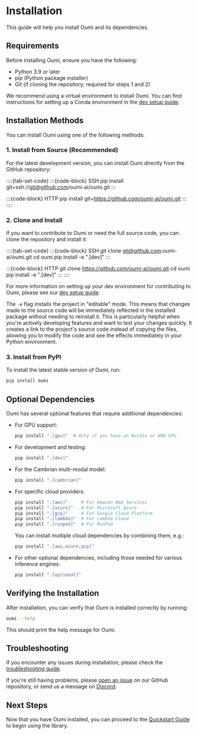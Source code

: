 # Installation

This guide will help you install Oumi and its dependencies.

## Requirements

Before installing Oumi, ensure you have the following:

- Python 3.9 or later
- pip (Python package installer)
- Git (if cloning the repository; required for steps 1 and 2)

We recommend using a virtual environment to install Oumi. You can find instructions for setting up a Conda environment in the [dev setup guide](../development/dev_setup.md).

## Installation Methods

You can install Oumi using one of the following methods:

### 1. Install from Source (Recommended)

For the latest development version, you can install Oumi directly from the GitHub repository:

::::{tab-set-code}
:::{code-block} SSH
pip install git+ssh://git@github.com/oumi-ai/oumi.git
:::

:::{code-block} HTTP
pip install git+<https://github.com/oumi-ai/oumi.git>
:::
::::

### 2. Clone and Install

If you want to contribute to Oumi or need the full source code, you can clone the repository and install it:

::::{tab-set-code}
:::{code-block} SSH
git clone git@github.com:oumi-ai/oumi.git
cd oumi
pip install -e ".[dev]"
:::

:::{code-block} HTTP
git clone https://github.com/oumi-ai/oumi.git
cd oumi
pip install -e ".[dev]"
:::
::::

For more information on setting up your dev environment for contributing to Oumi, please
see our [dev setup guide](../development/dev_setup.md).

The `-e` flag installs the project in "editable" mode. This means that changes made to the source code will be immediately reflected in the installed package without needing to reinstall it. This is particularly helpful when you're actively developing features and want to test your changes quickly. It creates a link to the project's source code instead of copying the files, allowing you to modify the code and see the effects immediately in your Python environment.

### 3. Install from PyPI

To install the latest stable version of Oumi, run:

```bash
pip install oumi
```

## Optional Dependencies

Oumi has several optional features that require additional dependencies:

- For GPU support:

  ```bash
  pip install ".[gpu]"  # Only if you have an Nvidia or AMD GPU
  ```

- For development and testing:

  ```bash
  pip install ".[dev]"
  ```

- For the Cambrian multi-modal model:

  ```bash
  pip install ".[cambrian]"
  ```

- For specific cloud providers:

  ```bash
  pip install ".[aws]"     # For Amazon Web Services
  pip install ".[azure]"   # For Microsoft Azure
  pip install ".[gcp]"     # For Google Cloud Platform
  pip install ".[lambda]"  # For Lambda Cloud
  pip install ".[runpod]"  # For RunPod
  ```

  You can install multiple cloud dependencies by combining them, e.g.:

  ```bash
  pip install ".[aws,azure,gcp]"
  ```

- For other optional dependencies, including those needed for various inference engines:

  ```bash
  pip install ".[optional]"
  ```

## Verifying the Installation

After installation, you can verify that Oumi is installed correctly by running:

```bash
oumi --help
```

This should print the help message for Oumi.

## Troubleshooting

If you encounter any issues during installation, please check the [troubleshooting guide](../faq/troubleshooting.md).

If you're still having problems, please [open an issue](https://github.com/oumi-ai/oumi/issues) on our GitHub repository, or send us a message on [Discord](https://discord.gg/oumi).

## Next Steps

Now that you have Oumi installed, you can proceed to the [Quickstart Guide](quickstart.md) to begin using the library.
